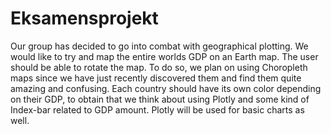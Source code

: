 # Eksamensprojekt

Our group has decided to go into combat with geographical plotting.
We would like to try and map the entire worlds GDP on an Earth map.
The user should be able to rotate the map. To do so, we plan on using Choropleth maps since we have just recently discovered them and find them quite amazing and confusing.
Each country should have its own color depending on their GDP, to obtain that we think about using Plotly and some kind of Index-bar related to GDP amount. Plotly will be used for basic charts as well.

